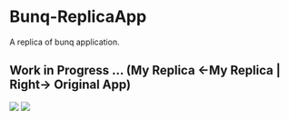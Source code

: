 # Bunq-ReplicaApp
A replica of bunq application.

## Work in Progress ... (My Replica <-My Replica | Right-> Original App)

![](https://media.giphy.com/media/Y2sLNqe1fVEyZNpWDL/giphy.gif)
![](https://media.giphy.com/media/TdM7YSCMa480CzDnee/giphy.gif)

